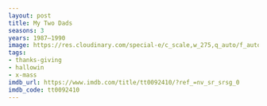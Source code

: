 ```yaml
---
layout: post
title: My Two Dads
seasons: 3
years: 1987–1990
image: https://res.cloudinary.com/special-e/c_scale,w_275,q_auto/f_auto/Series%20posters/My_Two_Dads.png
tags:
- thanks-giving
- hallowin
- x-mass
imdb_url: https://www.imdb.com/title/tt0092410/?ref_=nv_sr_srsg_0
imdb_code: tt0092410
---
```


